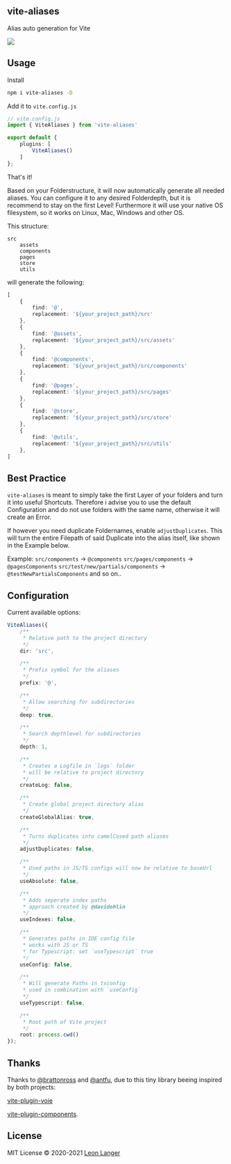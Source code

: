 <h2 align="left">vite-aliases</h2>

<p align="left">Alias auto generation for Vite</p>

<p align="left">
<a href="https://www.npmjs.com/package/vite-aliases">
<img src="https://img.shields.io/npm/v/vite-aliases?color=222&style=flat-square">
</a>
</p>

## Usage

Install

```bash
npm i vite-aliases -D
```

Add it to `vite.config.js`

```ts
// vite.config.js
import { ViteAliases } from 'vite-aliases'

export default {
	plugins: [
		ViteAliases()
	]
};
```

That's it!

Based on your Folderstructure, it will now automatically generate all needed aliases.
You can configure it to any desired Folderdepth, but it is recommend to stay on the first Level!
Furthermore it will use your native OS filesystem, so it works on Linux, Mac, Windows and other OS.

This structure:

```
src
    assets
    components
    pages
    store
    utils
```

will generate the following:

```ts
[
	{
		find: '@',
		replacement: '${your_project_path}/src'
	},
	{
		find: '@assets',
		replacement: '${your_project_path}/src/assets'
	},
	{
		find: '@components',
		replacement: '${your_project_path}/src/components'
	},
	{
		find: '@pages',
		replacement: '${your_project_path}/src/pages'
	},
	{
		find: '@store',
		replacement: '${your_project_path}/src/store'
	},
	{
		find: '@utils',
		replacement: '${your_project_path}/src/utils'
	},
]
```

## Best Practice

`vite-aliases` is meant to simply take the first Layer of your folders and turn it into useful Shortcuts.
Therefore i advise you to use the default Configuration and do not use folders with the same name, otherwise it will create an Error.

If however you need duplicate Foldernames, enable `adjustDuplicates`.
This will turn the entire Filepath of said Duplicate into the alias itself, like shown in the Example below.

Example:
`src/components` -> `@components`
`src/pages/components` -> `@pagesComponents`
`src/test/new/partials/components` -> `@testNewPartialsComponents`
and so on..

## Configuration

Current available options:

```ts
ViteAliases({
	/**
	 * Relative path to the project directory
	 */
	dir: 'src',

	/**
	 * Prefix symbol for the aliases
	 */
	prefix: '@',

	/**
	 * Allow searching for subdirectories
	 */
	deep: true,

	/**
	 * Search depthlevel for subdirectories
	 */
	depth: 1,

	/**
	 * Creates a Logfile in `logs` folder
	 * will be relative to project directory
	 */
	createLog: false,

	/**
	 * Create global project directory alias
	 */
	createGlobalAlias: true,

	/**
	 * Turns duplicates into camelCased path aliases
	 */
	adjustDuplicates: false,

	/**
	 * Used paths in JS/TS configs will now be relative to baseUrl
	 */
	useAbsolute: false,

	/**
	 * Adds seperate index paths
	 * approach created by @davidohlin
	 */
	useIndexes: false,

	/**
	 * Generates paths in IDE config file
	 * works with JS or TS
	 * for Typescript: set `useTypescript` true
	 */
	useConfig: false,

	/**
	 * Will generate Paths in tsconfig
	 * used in combination with `useConfig`
	 */
	useTypescript: false,

	/**
	 * Root path of Vite project
	 */
	root: process.cwd()
});
```

## Thanks

Thanks to [@brattonross](https://github.com/brattonross) and [@antfu](https://github.com/antfu),
due to this tiny library beeing inspired by both projects:

[vite-plugin-voie](https://github.com/vamplate/vite-plugin-voie)

[vite-plugin-components](https://github.com/antfu/vite-plugin-components).

## License

MIT License © 2020-2021 [Leon Langer](https://github.com/subwaytime)
